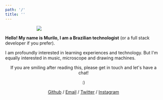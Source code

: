 ```yaml
---
path: '/'
title: ''
---
```


<div style="padding: 0 20%;">

![](/murilism.jpg)

</div>

**Hello! My name is Murilo, I am a Brazilian technologist** (or a full stack developer if you prefer).

I am profoundly interested in learning experiences and technology. But I'm equally interested in music, microscope and drawing machines.

<div style="text-align: center">

If you are smiling after reading this, please get in touch and let's have a chat!

:)

[Github](https://github.com/murilopolese) / [Email](maito:murilopolese+dotcom@gmail.com) / [Twitter](https://twitter.com/murilopolese) / [Instagram](https://instagram.com/murilopolese)

</div>
